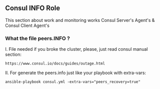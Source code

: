 ## Consul INFO Role
This section about work and monitoring works Consul Server's Agent's & Consul Client Agent's

### What the file peers.INFO ?

I. File needed if you broke the cluster, please, just read consul manual section:

``` https://www.consul.io/docs/guides/outage.html ```

II. For generate the peers.info just like your playbook with extra-vars:

``` ansible-playbook consul.yml -extra-vars="peers_recovery=true" ```
